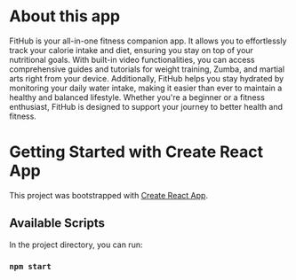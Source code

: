 # About this app

FitHub is your all-in-one fitness companion app. It allows you to effortlessly track your calorie intake and diet, ensuring you stay on top of your nutritional goals. With built-in video functionalities, you can access comprehensive guides and tutorials for weight training, Zumba, and martial arts right from your device. Additionally, FitHub helps you stay hydrated by monitoring your daily water intake, making it easier than ever to maintain a healthy and balanced lifestyle. Whether you're a beginner or a fitness enthusiast, FitHub is designed to support your journey to better health and fitness.

# Getting Started with Create React App

This project was bootstrapped with [Create React App](https://github.com/facebook/create-react-app).

## Available Scripts

In the project directory, you can run:

### `npm start`

